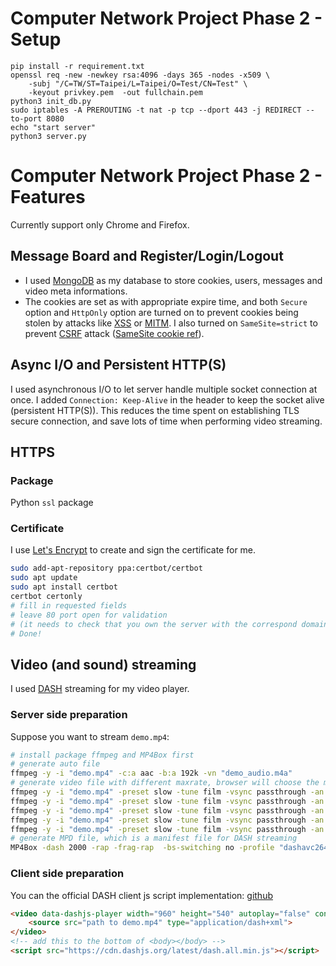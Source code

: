 # Computer Network Project Phase 2 - Setup

```
pip install -r requirement.txt
openssl req -new -newkey rsa:4096 -days 365 -nodes -x509 \
    -subj "/C=TW/ST=Taipei/L=Taipei/O=Test/CN=Test" \
    -keyout privkey.pem  -out fullchain.pem
python3 init_db.py
sudo iptables -A PREROUTING -t nat -p tcp --dport 443 -j REDIRECT --to-port 8080
echo "start server"
python3 server.py
```

# Computer Network Project Phase 2 - Features

Currently support only Chrome and Firefox.

## Message Board and Register/Login/Logout

* I used [MongoDB](https://www.mongodb.com) as my database to store cookies, users, messages and video meta informations. 
* The cookies are set as with appropriate expire time, and both `Secure` option and `HttpOnly` option are turned on to prevent cookies being stolen by attacks like [XSS](https://en.wikipedia.org/wiki/Cross-site_scripting) or [MITM](https://en.wikipedia.org/wiki/Man-in-the-middle_attack). I also turned on `SameSite=strict` to prevent [CSRF](https://blog.techbridge.cc/2017/02/25/csrf-introduction/) attack ([SameSite cookie ref](https://web.dev/samesite-cookies-explained/)).

## Async I/O and Persistent HTTP(S)

I used asynchronous I/O to let server handle multiple socket connection at once. I added `Connection: Keep-Alive` in the header to keep the socket alive (persistent HTTP(S)). This reduces the time spent on establishing TLS secure connection, and save lots of time when performing video streaming.

## HTTPS

### Package

Python `ssl` package

### Certificate

I use [Let's Encrypt](https://letsencrypt.org) to create and sign the certificate for me.

```bash
sudo add-apt-repository ppa:certbot/certbot
sudo apt update
sudo apt install certbot
certbot certonly
# fill in requested fields
# leave 80 port open for validation
# (it needs to check that you own the server with the correspond domain name)
# Done!
```

## Video (and sound) streaming

I used [DASH](https://en.wikipedia.org/wiki/Dynamic_Adaptive_Streaming_over_HTTP) streaming for my video player.

### Server side preparation

Suppose you want to stream `demo.mp4`:

```bash
# install package ffmpeg and MP4Box first
# generate auto file
ffmpeg -y -i "demo.mp4" -c:a aac -b:a 192k -vn "demo_audio.m4a"
# generate video file with different maxrate, browser will choose the most suitable rate considering the network connection.
ffmpeg -y -i "demo.mp4" -preset slow -tune film -vsync passthrough -an -c:v libx264 -x264opts 'keyint=25:min-keyint=25:no-scenecut' -crf 22 -maxrate 5000k -bufsize 12000k -pix_fmt yuv420p -f mp4 "demo_5000.mp4"
ffmpeg -y -i "demo.mp4" -preset slow -tune film -vsync passthrough -an -c:v libx264 -x264opts 'keyint=25:min-keyint=25:no-scenecut' -crf 23 -maxrate 3000k -bufsize 6000k -pix_fmt yuv420p -f mp4  "demo_3000.mp4"
ffmpeg -y -i "demo.mp4" -preset slow -tune film -vsync passthrough -an -c:v libx264 -x264opts 'keyint=25:min-keyint=25:no-scenecut' -crf 23 -maxrate 1500k -bufsize 3000k -pix_fmt yuv420p -f mp4   "demo_1500.mp4"
ffmpeg -y -i "demo.mp4" -preset slow -tune film -vsync passthrough -an -c:v libx264 -x264opts 'keyint=25:min-keyint=25:no-scenecut' -crf 23 -maxrate 800k -bufsize 2000k -pix_fmt yuv420p -vf "scale=-2:720" -f mp4  "demo_800.mp4"
ffmpeg -y -i "demo.mp4" -preset slow -tune film -vsync passthrough -an -c:v libx264 -x264opts 'keyint=25:min-keyint=25:no-scenecut' -crf 23 -maxrate 400k -bufsize 1000k -pix_fmt yuv420p -vf "scale=-2:540" -f mp4  "demo_400.mp4"
# generate MPD file, which is a manifest file for DASH streaming
MP4Box -dash 2000 -rap -frag-rap  -bs-switching no -profile "dashavc264:live" "demo_5000.mp4" "demo_3000.mp4" "demo_1500.mp4" "demo_800.mp4" "demo_400.mp4" "demo_audio.m4a" -out "demo/demo.mpd"
```

### Client side preparation

You can the official DASH client js script implementation: [github](https://github.com/Dash-Industry-Forum/dash.js)

```html
<video data-dashjs-player width="960" height="540" autoplay="false" controls>
    <source src="path to demo.mp4" type="application/dash+xml">
</video>
<!-- add this to the bottom of <body></body> -->
<script src="https://cdn.dashjs.org/latest/dash.all.min.js"></script>
```
